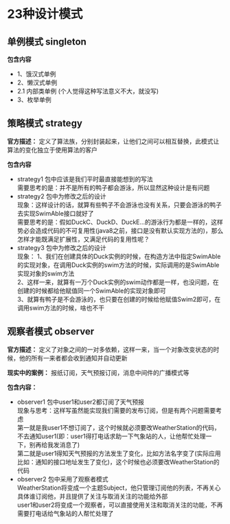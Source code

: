 # 23种设计模式

## 单例模式 singleton
**包含内容**
* 1、饿汉式单例
* 2、懒汉式单例
* 2.1 内部类单例 (个人觉得这种写法意义不大，就没写)
* 3、枚举单例

## 策略模式 strategy
**官方描述：** 定义了算法族，分别封装起来，让他们之间可以相互替换，此模式让算法的变化独立于使用算法的客户<br/>

**包含内容**
* strategy1 包中应该是我们平时最直接能想到的写法<br/>
  需要思考的是：并不是所有的鸭子都会游泳，所以显然这种设计是有问题
* strategy2 包中为修改之后的设计<br/>
  现象：这样设计的话，就算有些鸭子不会游泳也没有关系，只要会游泳的鸭子去实现SwimAble接口就好了<br/>
  需要思考的是：假如DuckC、DuckD、DuckE...的游泳行为都是一样的，这样势必会造成代码的不可复用性(java8之前，接口是没有默认实现方法的)，那么怎样才能既满足扩展性，又满足代码的复用性呢？
* strategy3 包中为修改之后的设计<br/>
  现象：
  1、我们在创建具体的Duck实例的时候，在构造方法中指定SwimAble的实现对象，在调用Duck实例的swim方法的时候，实际调用的是SwimAble实现对象的swim方法<br/>
  2、这样一来，就算有一万个Duck实例的swim动作都是一样，也没问题，在创建的时候都给他赋值同一个SwimAble的实现对象即可<br/>
  3、就算有鸭子是不会游泳的，也只要在创建的时候给他赋值Swim2即可，在调用swim方法的时候，啥也不干
  
## 观察者模式 observer
**官方描述：** 定义了对象之间的一对多依赖，这样一来，当一个对象改变状态的时候，他的所有一来者都会收到通知并自动更新

**现实中的案例：** 报纸订阅，天气预报订阅，消息中间件的广播模式等

**包含内容：**
* observer1 包中user1和user2都订阅了天气预报<br/>
  现象与思考：这样写虽然能实现我们需要的发布订阅，但是有两个问题需要考虑<br/>
  第一就是我user1不想订阅了，这个时候就必须要改WeatherStation的代码，不去通知user1(即：user1得打电话求助一下气象站的人，让他帮忙处理一下，别再给我发消息了)<br/>
  第二就是user1得知天气预报的方法发生了变化，比如方法名字变了(实际应用比如：通知的接口地址发生了变化)，这个时候也必须要改WeatherStation的代码<br/>
* observer2 包中采用了观察者模式<br/>
  WeatherStation将变成一个主题Subject，他只管理订阅他的列表，不再关心具体谁订阅他，并且提供了关注与取消关注的功能给外部<br/>
  user1和user2将变成一个观察者，可以直接使用关注和取消关注的功能，不再需要打电话给气象站的人帮忙处理了
       



